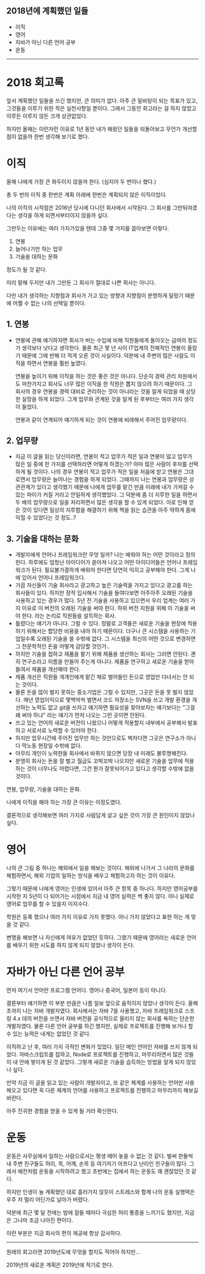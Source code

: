 ## 2018년에 계획했던 일들

- 이직
- 영어
- 자바가 아닌 다른 언어 공부
- 운동

---

# 2018 회고록

앞서 계획했던 일들을 쓰긴 했지만, 큰 의미가 없다. 아주 큰 밑바탕이 되는 목표가 있고, 그것들을 이루기 위한 작은 실천사항일 뿐이다. 그래서 그동안 회고라는 걸 하지 않았고 이루든 이루지 않든 크게 상관없었다.

하지만 올해는 이런저런 이유로 1년 동안 내가 해왔던 일들을 되돌아보고 무언가 개선할 점이 없을까 한번 생각해 보기로 했다.

# 이직

올해 나에게 가장 큰 화두이지 않을까 한다. (심지어 두 번이나 했다.)

총 두 번의 이직 중 한번은 계획 아래에 한번은 계획되지 않은 이직이었다.

나의 이직의 시작점은 2016년 당시에 다니던 회사에서 시작된다. 그 회사를 그만둬야겠다는 생각을 하게 되면서부터이지 않을까 싶다.

그만두는 이유에는 여러 가지가있을 텐데 그중 몇 가지를 꼽아보면 이렇다.

1. 연봉
2. 늘어나기만 하는 업무
3. 기술을 대하는 문화

정도가 될 것 같다.

미리 말해 두지만 내가 그만둔 그 회사가 절대로 나쁜 회사는 아니다.

다만 내가 생각하는 지향점과 회사가 가고 있는 방향과 지향점이 분명하게 달랐기 때문에 어쩔 수 없는 나의 선택일 뿐이다.

## 1. 연봉

- 연봉에 관해 얘기하자면 회사가 버는 수입에 비해 직원들에게 돌아오는 급여의 정도가 생각보다 낫다고 생각한다. 물론 최근 몇 년 사이 IT업계의 전체적인 연봉이 올랐기 때문에 그에 반해 더 적게 오른 것이 사실이다. 덕분에 내 주변의 많은 사람도 이직을 하면서 연봉을 훨씬 높였다.

    연봉을 높이기 위해 이직을 하는 것은 좋은 것은 아니다. 단순히 경력 관리 차원에서도 마찬가지고 회사도 너무 많은 이직을 한 직원은 뽑지 않으려 하기 때문이다. 그 회사의 경우 연봉을 경력 대비로 관리하는 것이 아니라는 것을 알게 되었을 때 상당한 실망을 하게 되었다. 그게 업무와 관계된 것을 알게 된 후부터는 여러 가지 생각이 들었다.

    연봉과 같이 연계되어 얘기하게 되는 것이 연봉에 비례해서 주어진 업무량이다.

## 2. 업무량

- 지금 이 글을 읽는 당신이라면, 
연봉이 적고 업무가 적은 일과 연봉이 많고 업무가 많은 일 중에 한 가지를 선택하라면 어떻게 하겠는가?
아마 많은 사람이 후자를 선택하게 될 것이다.
나의 경우 연봉이 적고 업무가 적은 일을 처음에 받고 연봉은 그대로면서 업무량은 늘어나는 경험을 하게 되었다.
그때까지 나는 연봉과 업무량은 상관관계가 있다고 생각했기 때문에 나에게 업무를 맡긴 만큼 미래에 내가 가져갈 수 있는 파이가 커질 거라고 안일하게 생각했었다.
그 덕분에 좀 더 지루한 일을 하면서 두 배의 업무량으로 일을 처리하면서 많은 생각을 할 수 있게 되었다.
이로 인해 얻은 것이 있다면 일상의 지루함을 해결하기 위해 책을 읽는 습관을 아주 약하게 몸에 익힐 수 있었다는 것 정도..?

## 3. 기술을 대하는 문화

- 개발자에게 언어나 프레임워크란 무엇 일까?
나는 배워야 하는 어떤 것이라고 정의한다. 하루에도 엄청난 아이디어가 쏟아져 나오고 어떤 아이디어들은 언어나 프레임워크가 된다.
필요불가결하게 배워야 한다면 당연히 익히고 공부해야 한다.
그게 나에 있어서 언어나 프레임워크다.
- 가끔 자신들이 기술 회사라고 광고하고 높은 기술력을 가지고 있다고 광고를 하는 회사들이 있다. 하지만 정작 입사해서 기술을 들여다보면 아주아주 오래된 기술을 사용하고 있는 경우가 많다. 5년 전 기술을 사용하고 있으면서 우리 업계는 여러 가지 이유로 이 버전의 오래된 기술을 써야 한다. 하위 버전 지원을 위해 이 기술을 써야 한다. 라는 논리로 직원들을 설득하는 회사.
- 틀렸다는 얘기가 아니다. 그럴 수 있다. 정말로 고객들은 새로운 기술을 현장에 적용하기 위해서는 합당한 비용을 내야 하기 때문이다.
더구나 큰 시스템을 사용하는 기업일수록 오래된 기술을 쓸 수밖에 없다. 그 시스템을 최신의 어떤 것으로 변경하면 그 천문학적인 돈을 어떻게 감당할 것인가..
- 하지만 기술을 접하고 제품을 팔기 위해 제품을 생산하는 회사는 그러면 안된다. 괜히 연구소라고 이름을 만들어 주는게 아니다. 제품을 연구하고 새로운 기술을 받아들여서 제품을 개선해야 한다.
- 제품 개선은 직원들 개개인에게 맡긴 채로 벌어들인 돈으로 영업만 다녀서는 안 되는 것이다.
- 물론 돈을 많이 벌지 못하는 중소기업은 그럴 수 있지만, 그곳은 돈을 못 벌지 않았다. 매년 영업이익으로 몇백억씩 벌면서 코드 저장소는 SVN을 쓰고 개발 환경을 개선하는 노력도 없고 git을 쓰자고 얘기하면 필요성을 찾아보자는 얘기보다는 "그걸 왜 써야 하냐" 라는 얘기가 먼저 나오는 그런 곳이면 안된다.
- 쓰고 있는 언어의 새로운 버전이 나왔으니 어떻게 적용할지 내부에서 공부해서 발표하고 서로서로 노력할 수 있어야 한다.
- 하지만 업무시간에 주어진 업무만 하는 것만으로도 벅차다면 그곳은 연구소가 아니다 막노동 현장일 수밖에 없다.
- 아무리 개인이 노력한들 회사에서 바뀌지 않으면 당장 내 미래도 불투명해진다.
- 분명히 회사는 돈을 잘 벌고 월급도 꼬박꼬박 나오지만 새로운 기술을 업무에 적용하는 것이 너무나도 어렵다면, 그건 뭔가 잘못되어가고 있다고 생각할 수밖에 없을 것이다.

연봉, 업무량, 기술을 대하는 문화.

나에게 이직을 해야 하는 가장 큰 이유는 이정도였다.

결론적으로 생각해보면 여러 가지로 사람답게 살고 싶은 것이 가장 큰 원인이지 않았나 싶다.

# 영어

나의 큰 그림 중 하나는 해외에서 일을 해보는 것이다. 해외에 나가서 그 나라의 문화를 체험하면서, 해외 기업의 일하는 방식을 배우고 체험하고자 하는 것이 이유다.

그렇기 때문에 나에게 영어는 인생에 있어서 아주 큰 항목 중 하나다.
하지만 영어공부를 시작한 지 5년이 다 되어가는 시점에서 지금 내 영어 실력은 썩 좋지 않다. 아니 실제로 영어로 업무를 할 수 있을지 미지수다.

학원은 등록 했으나 여러 가지 이유로 가지 못했다. 아니 가지 않았다고 표현 하는 게 맞을 것 같다.

변명을 해보면 나 자신에게 여유가 없었던 듯하다. 그랬기 때문에 영어라는 새로운 언어를 배우기 위한 시도를 하지 않게 되지 않았나 생각이 든다.

# 자바가 아닌 다른 언어 공부

먼저 여기서 언어란 프로그램 언어다. 영어나 중국어, 일본어 등이 아니다.

결론부터 얘기하면 이 부분 만큼은 나름 일보 앞으로 움직이지 않았나 생각이 든다. 올해 초까지 나는 자바 개발자였다. 회사에서는 자바 7을 사용했고, 자바 프레임워크로 스프링 4.x 대의 버전을 쓰면서 자바 버전을 공식적으로 올리지 않는 회사를 욕하는 단순한 개발자였다. 물론 다른 언어 공부를 하긴 했지만, 실제로 프로젝트를 진행해 보거나 할 수 있는 능력은 내게는 없었던 것 같다.

이직하고 난 후, 여러 가지 극적인 변화가 있었다. 일단 메인 언어인 자바를 쓰지 않게 되었다. 자바스크립트를 접하고, Node로 프로젝트를 진행하고, 마무리하면서 많은 것들이 내 안에 쌓이게 된 것 같았다. 그렇게 새로운 기술을 습득하는 방법을 알게 되지 않았나 싶다.

만약 지금 이 글을 읽고 있는 사람이 개발자이고, 또 같은 체계를 사용하는 언어만 사용 해오고 있다면 꼭 다른 체계의 언어를 사용하고 프로젝트를 진행하고 마무리까지 해보길 바란다.

아주 진귀한 경험을 얻을 수 있게 될 거라 확신한다.

# 운동

운동은 사무실에서 일하는 사람으로서는 평생 떼어 놓을 수 없는 것 같다. 벌써 한둘씩 내 주변 친구들도 허리, 목, 어깨, 손목 등 여기저기 아프다고 난리인 친구들이 많다. 그래서 예전처럼 운동을 시작하려고 했고 초반에는 집에서 하는 운동도 꽤 괜찮았던 것 같다.

하지만 인생이 늘 계획했던 대로 흘러가지 않듯이 스트레스와 함께 나의 운동 실행력은 우주 저 멀리 어딘가로 날아가 버렸다.

덕분에 최근 몇 달 전에는 밤에 잠들 때마다 극심한 허리 통증을 느끼기도 했지만, 지금은 그나마 조금 나아진 편이다.

이런 부분은 지금 회사의 편의 제공에 항상 감사하다.

---

원래의 회고라면 2019년도에 무엇을 할지도 적어야 하지만...

2019년의 새로운 계획은 2019년에 적기로 한다.
